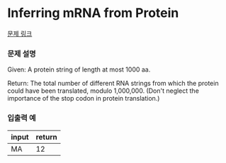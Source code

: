 # Inferring mRNA from Protein

[문제 링크](https://rosalind.info/problems/mrna/)

### 문제 설명

<p>Given: A protein string of length at most 1000 aa.</p>
<p>Return: The total number of different RNA strings from which the protein could have been translated, modulo 1,000,000. (Don't neglect the importance of the stop codon in protein translation.)</p>

### 입출력 예
<table class="table">
 <thead>
  <tr>
   <th>input</th>
   <th>return</th>
  </tr>
 </thead>
 <tbody>
  <tr>
   <td>MA</td>
   <td>12</td>
  </tr>
 </tbody>
</table>
